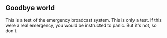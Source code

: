 ## Goodbye world

This is a test of the emergency broadcast system. This is only a test. If this were a real emergency, you would be instructed to panic. But it's not, so don't.
